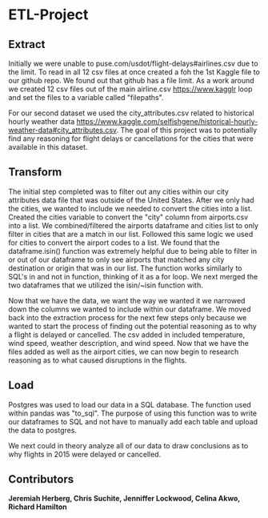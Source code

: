 # ETL-Project

## Extract

Initially we were unable to puse.com/usdot/flight-delays#airlines.csv due to the limit. To read in all 12 csv files at once created a foh the 1st Kaggle file to our github repo. We found out that github has a file limit. As a work around we created 12 csv files out of the main airline.csv https://www.kagglr loop and set the files to a variable called "filepaths".

For our second dataset we used the city_attributes.csv related to historical hourly weather data https://www.kaggle.com/selfishgene/historical-hourly-weather-data#city_attributes.csv. The goal of this project was to potentially find any reasoning for flight delays or cancellations for the cities that were available in this dataset.

## Transform

The initial step completed was to filter out any cities within our city attributes data file that was outside of the United States. After we only had the cities, we wanted to include we needed to convert the cities into a list. Created the cities variable to convert the "city" column from airports.csv into a list. We combined/filtered the airports dataframe and cities list to only filter in cities that are a match in our list. Followed this same logic we used for cities to convert the airport codes to a list. We found that the dataframe.isin() function was extremely helpful due to being able to filter in or out of our dataframe to only see airports that matched any city destination or origin that was in our list. The function works similarly to SQL's in and not in function, thinking of it as a for loop. We next merged the two dataframes that we utilized the isin/~isin function with.

Now that we have the data, we want the way we wanted it we narrowed down the columns we wanted to include within our dataframe. We moved back into the extraction process for the next few steps only because we wanted to start the process of finding out the potential reasoning as to why a flight is delayed or cancelled. The csv added in included temperature, wind speed, weather description, and wind speed. Now that we have the files added as well as the airport cities, we can now begin to research reasoning as to what caused disruptions in the flights.

## Load

Postgres was used to load our data in a SQL database. The function used within pandas was "to_sql". The purpose of using this function was to write our dataframes to SQL and not have to manually add each table and upload the data to postgres.

We next could in theory analyze all of our data to draw conclusions as to why flights in 2015 were delayed or cancelled.

## Contributors
**Jeremiah Herberg, Chris Suchite, Jenniffer Lockwood, Celina Akwo, Richard Hamilton**
